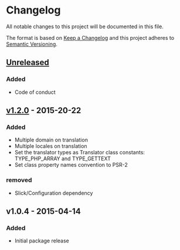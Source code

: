 # Changelog

All notable changes to this project will be documented in this file.

The format is based on [Keep a Changelog](http://keepachangelog.com/en/1.0.0/)
and this project adheres to [Semantic Versioning](http://semver.org/spec/v2.0.0.html).

## [Unreleased]

### Added
- Code of conduct

## [v1.2.0] - 2015-20-22

### Added
- Multiple domain on translation
- Multiple locales on translation
- Set the translator types as Translator class constants:
  TYPE_PHP_ARRAY and TYPE_GETTEXT
- Set class property names convention to PSR-2

### removed
- Slick/Configuration dependency


## v1.0.4 - 2015-04-14

### Added
- Initial package release

[Unreleased]: https://github.com/slickframework/i18n/compare/v1.2.0...HEAD
[v1.2.0]: https://github.com/slickframework/i18n/compare/v1.0.4...v1.2.0
